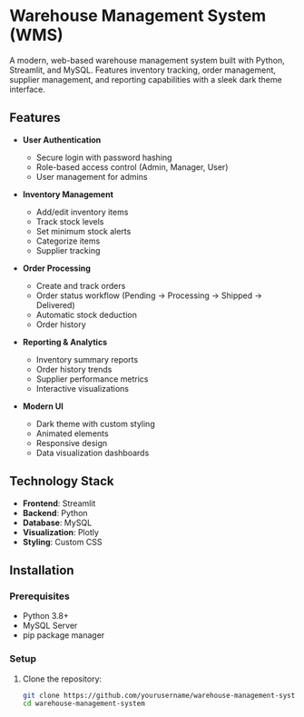 # Warehouse Management System (WMS)

A modern, web-based warehouse management system built with Python, Streamlit, and MySQL. Features inventory tracking, order management, supplier management, and reporting capabilities with a sleek dark theme interface.

## Features

- **User Authentication**
  - Secure login with password hashing
  - Role-based access control (Admin, Manager, User)
  - User management for admins

- **Inventory Management**
  - Add/edit inventory items
  - Track stock levels
  - Set minimum stock alerts
  - Categorize items
  - Supplier tracking

- **Order Processing**
  - Create and track orders
  - Order status workflow (Pending → Processing → Shipped → Delivered)
  - Automatic stock deduction
  - Order history

- **Reporting & Analytics**
  - Inventory summary reports
  - Order history trends
  - Supplier performance metrics
  - Interactive visualizations

- **Modern UI**
  - Dark theme with custom styling
  - Animated elements
  - Responsive design
  - Data visualization dashboards

## Technology Stack

- **Frontend**: Streamlit
- **Backend**: Python
- **Database**: MySQL
- **Visualization**: Plotly
- **Styling**: Custom CSS

## Installation

### Prerequisites

- Python 3.8+
- MySQL Server
- pip package manager

### Setup

1. Clone the repository:
   ```bash
   git clone https://github.com/yourusername/warehouse-management-system.git
   cd warehouse-management-system
